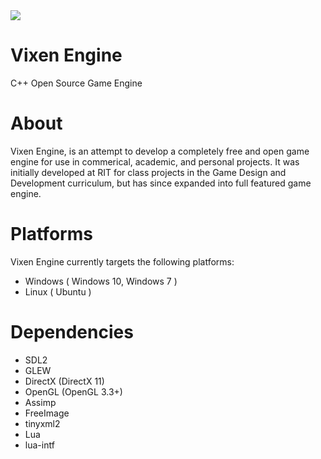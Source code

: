 
<img src="https://raw.githubusercontent.com/MattGuerrette/VixenEngine/master/assets/Others/vixen.png?token=AGF82f6bQ31yR9rHAllCYsrR50J2y6ebks5WGJ5twA%3D%3D">

# Vixen Engine
C++ Open Source Game Engine

# About

Vixen Engine, is an attempt to develop a completely free and open game engine for use in commerical, academic, and personal
projects. It was initially developed at RIT for class projects in the Game Design and Development curriculum, but has since
expanded into full featured game engine.

# Platforms

Vixen Engine currently targets the following platforms:

* Windows ( Windows 10, Windows 7 )
* Linux   ( Ubuntu )

# Dependencies

* SDL2
* GLEW
* DirectX (DirectX 11)
* OpenGL  (OpenGL 3.3+)
* Assimp
* FreeImage
* tinyxml2
* Lua
* lua-intf